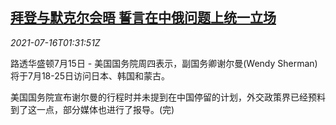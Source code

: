 <!--1626400862000-->
[拜登与默克尔会晤 誓言在中俄问题上统一立场](https://cn.reuters.com/article/usa-official-asia-visits-0715-thur-idCNKBS2EM05V)
------

<div><i>2021-07-16T01:31:51Z</i></div><p>路透华盛顿7月15日 - 美国国务院周四表示，副国务卿谢尔曼(Wendy Sherman)将于7月18-25日访问日本、韩国和蒙古。</p><p>美国国务院宣布谢尔曼的行程时并未提到在中国停留的计划，外交政策界已经预料到了这一点，部分媒体也进行了报导。(完)</p>
